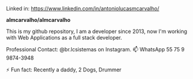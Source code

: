 Linked in: 
https://www.linkedin.com/in/antoniolucasmcarvalho/

**almcarvalho/almcarvalho** 

This is my github repository, I am a developer since 2013, now I'm working with Web Applications as a full stack developer.

Professional Contact:
@br.lcsistemas on Instagram.
📫 WhatsApp 55 75 9 9874-3948

⚡ Fun fact: Recently a daddy, 2 Dogs, Drummer

